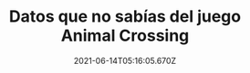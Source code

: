 ---
title: "Datos que no sabías del juego Animal Crossing "
date: 2021-06-14T05:16:05.670Z
featuredimage: /assets/1507.jpg
categoria: Gaming
tags:
  - "#Gaming"
  - "#Animalcrossing"
  - "#Animales"
short-description: Sabias algún dato de estos del juego de Animal Crossing?
mk1: >+
  ### 1.

  ![1500](/assets/1500.jpeg "1500")

  El tamaño de los animales: puedes tener un vecino hámster o pájaro, pero también puedes tener jaulas de hámsters y pájaros en tu casa con el animal correspondiente dentro. Lo cual  me lleva a la siguiente pregunta ¿Se horrorizaron tus vecinos al ver uno de sus congéneres vilmente enjaulado?

  ### 2.

  ![1501](/assets/1501.png "1501")

  El sentido de la moda de Graciela: conseguir la aprobación de Graciela es importante si quieres conseguir la última ampliación de la tienda de Nendo y Tendo. Cuando ves a la jirafa en la plaza del pueblo llegas ilusionado con tu ropa conjuntada y perfectamente normal y te manda a paseo. En cambio conjuntas tu casco de samus, la camisa hawaiana, una falda de colegiala y las botas de Link y te da la aprobación, aplaude y hace un back flip. Sublime.
mk2: >+
  ### 3.

  ![1502](/assets/1502.png "1502")

  Las ranas tienen pelo (los conejos, mostacho): el dicho “hasta que las ranas críen pelo” se cumple en el mundo del Animal Crossing. Son licencias creativas del juego pero aún así son muy divertidas si te paras a pensar. De este modo podremos encontrarnos a Morania con un corte bob y a Gastón con un gran mostacho.

  ### 4.

  ![1503](/assets/1503.jpg "1503")

  Cortes de pelo: recuerdo que esto fue lo que más me frustraba del Animal Crossing de NDS. Tu querías unas coletas con el pelo rosa, pero el caniche te preguntaba sobre si te gusta romper las reglas o te gusta estar solo. Ahora con las guías ha perdido parte de la magia (aunque se ahorra mucho tiempo).
mk3: >+
  ### 5.

  ![1504](/assets/1504.png "1504")

  La relación entre Estrella, Sol y Carturo: el triángulo amoroso que todo juego simulador de vida necesita. Si hablas con cualquiera de estos personajes es fácil deducir la relación que existe entre ellos: Sol está enamorada de Arturo, pero a éste le gusta la desagradable Estrella; ignoramos lo que le gusta a Estrella pero suponemos que será algo relacionado con el dinero o mangonear a la gente. Una de las cosas que personalmente agradezco de New Leaf es no tener que relacionarme tanto con Estrella gracias al bayero (que gran palabra) automático. Sinceramente no sé que verá Carturo en ella.

  ### 6.

  ![1505](/assets/1505.png "1505")

  El Dr. Sito: Extraño pez-tritón-cosa rosada que deambula por los pueblos de AC repartiendo emociones y contando chistes malos. Su baile es una de las mejores cosas que ha inventado el ser humano. En City Folk/Let 's Go to the City podíamos disfrutar de su mentor, el Dr. Sote, otro ser con protuberancias absurdas a ambos lados de la cara e idéntico sentido del humor, por unas módicas 800 bayas.
mk4: >+
  ### 7.

  ![1506](/assets/1506.jpg "1506")

  El verdadero origen de la saga
  Si sois jugadores habituales de Animal Crossing es posible que alguna que otra vez os hayáis planteado cuál es la finalidad real de sus juegos. Pues bien, si atendemos a los orígenes de la saga, podemos descubrir que cuando Katsuya Eguchi ideó la primera entrega lo hizo pensando en la emancipación juvenil. Eguchi quiso reflejar lo que suponía abandonar el hogar familiar y comenzar una nueva vida en solitario, asumiendo las responsabilidades que ello conlleva: buscar trabajo, pagar facturas, enfrentarse a la soledad... En definitiva Animal Crossing era un juego pensado para todas aquellas personas que soñaban con empezar una nueva vida.

  ### 8.

  ![1507](/assets/1507.jpg "1507")

  El primero salió en Nintendo 64
  Si sois jugadores veteranos de la franquicia, posiblemente empezaron con ella en Nintendo GameCube, pero aquel Animal Crossing no fue el primero de todos. Antes de aquel título se puso a la venta Dōbutsu no Mori (Animal Forest) para Nintendo 64 en Japón. En aquella aventura, los jugadores se mudaban a un bosque en el que tenían que convivir con todo tipo de animales que gozaban de personalidades muy diferentes y marcadas y, aunque no se llamaba Animal Crossing como tal, sí que está considerado como el primer capítulo de la saga. Eso sí, Dōbutsu no Mori nunca llegó a ponerse a la venta fuera de Japón, así que es lógico que muchos no lo tengan en cuenta y piensen que el Animal Crossing de GameCube fue el que dio inicio a todo.
mk5: >+
  ### 9.

  ![1509](/assets/1509.jpg "1509")

  El verdadero significado del logo de la tienda
  Siempre que vemos una hoja de planta con un lateral roto pensamos automáticamente en las tiendas de Animal Crossing, ya que esa misma estampa es la que representa su logotipo. Pues bien, lo que posiblemente no sepáis es el por qué de que esa hoja represente a los comercios de la saga. Todo viene a raíz del personaje de Tom Nook, el regente de la tienda del pueblo. Este personaje es un mapache japonés, o lo que es lo mismo: Un tanuki (de ahí que su nombre en Japón sea Tanukichi). Según la leyenda nipona, los tanuki tienen la habilidad de convertir las hojas en dinero y de ahí que los creadores de Animal Crossing decidieron utilizar una hoja para señalizar las tiendas del juego.

  ### 10.

  ![1508](/assets/1508.jpg "1508")

  Totakeke está inspirado en una persona real
  Otra curiosidad que quizás no conozcáis de Animal Crossing es la de que el personaje Totakeke está inspirado en una persona real. Concretamente, Totakeke es la versión animal de Kazumi Totaka, el compositor de la BSO de Animal Crossing. Es por eso que este perro siempre esté acompañado de instrumentos musicales y que sea el músico oficial de los diferentes pueblos de Animal Crossing.
---